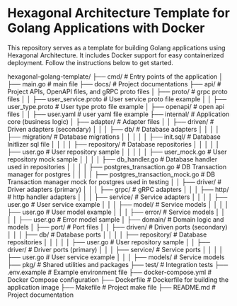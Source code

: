 
# Hexagonal Architecture Template for Golang Applications with Docker

This repository serves as a template for building Golang applications using Hexagonal Architecture. It includes Docker support for easy containerized deployment. Follow the instructions below to get started.
 
hexagonal-golang-template/
├── cmd/             # Entry points of the application
│   ├── main.go      # main file
├── docs/            # Project documentations
├── api/             # Project APIs, OpenAPI files, and gRPC proto files
│   ├── proto/             # grpc proto files
│   │   ├── user_service.proto  # User service proto file example
│   │   ├── user_type.proto  # User type proto file example
│   ├── openapi/             # open api files
│   │   ├── user.yaml        # user yaml file example
├── internal/        # Application core (business logic)
│   ├── adapter/     # Adapter files
│   │   ├── driven/  # Driven adapters (secondary)
│   │   │   ├── db/  # Database adapters
│   │   │   │   ├── migration/  # Database migrations
│   │   │   │   │   ├── init.sql/  # Database Initlizer sql file
│   │   │   │   ├── repository/  # Database repositories
│   │   │   │   │   ├── user.go  # User repository sample
│   │   │   │   │   ├── user_mock.go  # User repository mock sample
│   │   │   │   ├── db_handler.go # Database handler used in repositories
│   │   │   │   ├── postgres_transaction.go # DB Transaction manager for postgres
│   │   │   │   ├── postgres_transaction_mock.go # DB Transaction manager mock for postgres used in testing
│   │   ├── driver/  # Driver adapters (primary)
│   │   │   ├── grpc/ # gRPC adapters
│   │   │   ├── http/ # http handler adapters
│   │   │   ├── service/ # Service adapters
│   │   │   │   ├── user.go # User service example
│   │   │   ├── model/ # Service models
│   │   │   │   ├── user.go # User model example
│   │   │   ├── error/ # Service models
│   │   │   │   ├── user.go # Error model sample
│   ├── domain/      # Domain logic and models
│   ├── port/        # Port files
│   │   ├── driven/  # Driven ports (secondary)
│   │   │   ├── db/  # Database ports
│   │   │   │   ├── repository/  # Database repositories
│   │   │   │   │   ├── user.go  # User repository sample
│   │   ├── driver/  # Driver ports (primary)
│   │   │   ├── service/ # Service ports
│   │   │   │   ├── user.go # User service example
│   │   │   ├── models/ # Service models
├── pkg/             # Shared utilities and packages
├── test/            # Integration tests
├── .env.example     # Example environment file
├── docker-compose.yml # Docker Compose configuration
├── Dockerfile       # Dockerfile for building the application image
├── Makefile         # Project make file
├── README.md        # Project documentation

